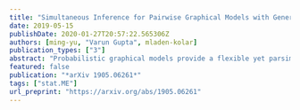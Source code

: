 ```yaml
---
title: "Simultaneous Inference for Pairwise Graphical Models with Generalized Score Matching"
date: 2019-05-15
publishDate: 2020-01-27T20:57:22.565306Z
authors: [ming-yu, "Varun Gupta", mladen-kolar]
publication_types: ["3"]
abstract: "Probabilistic graphical models provide a flexible yet parsimonious framework for modeling dependencies among nodes in networks. There is a vast literature on parameter estimation and consistent model selection for graphical models. However, in many of the applications, scientists are also interested in quantifying the uncertainty associated with the estimated parameters and selected models, which current literature has not addressed thoroughly. In this paper, we propose a novel estimator for statistical inference on edge parameters in pairwise graphical models based on generalized Hyvärinen scoring rule. Hyv̈̊inen scoring rule is especially useful in cases where the normalizing constant cannot be obtained efficiently in a closed form, which is a common problem for graphical models, including Ising models and truncated Gaussian graphical models. Our estimator allows us to perform statistical inference for general graphical models whereas the existing works mostly focus on statistical inference for Gaussian graphical models where finding normalizing constant is computationally tractable. Under mild conditions that are typically assumed in the literature for consistent estimation, we prove that our proposed estimator is $sqrtn$-consistent and asymptotically normal, which allows us to construct confidence intervals and build hypothesis tests for edge parameters. Moreover, we show how our proposed method can be applied to test hypotheses that involve a large number of model parameters simultaneously. We illustrate validity of our estimator through extensive simulation studies on a diverse collection of data-generating processes."
featured: false
publication: "*arXiv 1905.06261*"
tags: ["stat.ME"]
url_preprint: "https://arxiv.org/abs/1905.06261"
---
```


